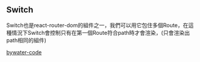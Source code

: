 <h2>Switch</h2>

Switch也是react-router-dom的組件之一，我們可以用它包住多個Route，在這種情況下Switch會控制只有在第一個Route符合path時才會渲染，(只會渲染出path相同的組件)

[bywater-code](https://github.com/0529bill/clothing_brand/blob/master/src/App.js)